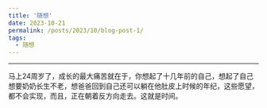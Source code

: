 ```yaml
---
title: '随想'
date: 2023-10-21
permalink: /posts/2023/10/blog-post-1/
tags:
  - 随想
---
```


-----------

马上24周岁了，成长的最大痛苦就在于，你想起了十几年前的自己，想起了自己想要奶奶长生不老，想爸爸回到自己还可以躺在他肚皮上时候的年纪，这些愿望，都不会实现，而且，正在朝着反方向走去。这就是时间。
